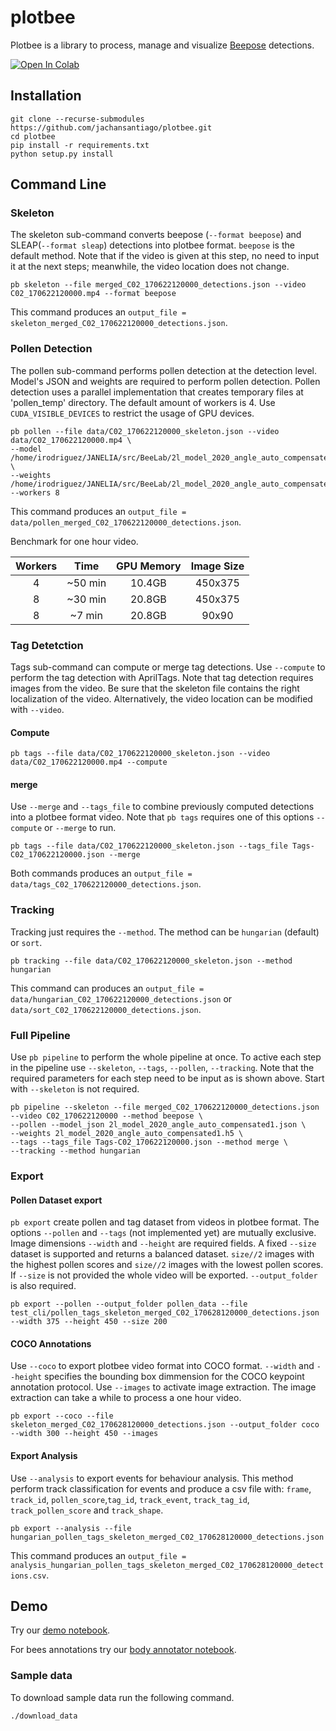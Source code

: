 # plotbee
Plotbee is a library to process, manage and visualize [Beepose](https://github.com/jachansantiago/beepose) detections.

[![Open In Colab](https://colab.research.google.com/assets/colab-badge.svg)](https://colab.research.google.com/drive/1lcppKrnbxGmJelXcuitNfclOW8_JdvEe?usp=sharing)

## Installation

```
git clone --recurse-submodules https://github.com/jachansantiago/plotbee.git
cd plotbee
pip install -r requirements.txt
python setup.py install
```

## Command Line

### Skeleton
The skeleton sub-command converts beepose (`--format beepose`) and SLEAP(`--format sleap`) detections into plotbee format. `beepose` is the default method. Note that if the video is given at this step, no need to input it at the next steps; meanwhile, the video location does not change.

```
pb skeleton --file merged_C02_170622120000_detections.json --video C02_170622120000.mp4 --format beepose
```
  This command produces an `output_file = skeleton_merged_C02_170622120000_detections.json`.

### Pollen Detection
The pollen sub-command performs pollen detection at the detection level. Model's JSON and weights are required to perform pollen detection. Pollen detection uses a parallel implementation that creates temporary files at 'pollen_temp' directory. The default amount of workers is 4. Use `CUDA_VISIBLE_DEVICES` to restrict the usage of GPU devices.

```
pb pollen --file data/C02_170622120000_skeleton.json --video data/C02_170622120000.mp4 \
--model /home/irodriguez/JANELIA/src/BeeLab/2l_model_2020_angle_auto_compensated1.json \
--weights /home/irodriguez/JANELIA/src/BeeLab/2l_model_2020_angle_auto_compensated1.h5 --workers 8
```
This command produces an `output_file = data/pollen_merged_C02_170622120000_detections.json`.

Benchmark for one hour video.

|   Workers     | Time          |  GPU Memory  |  Image Size  |
| :-----------: | :-----------: | :----------: | :----------: |
|       4       |    ~50 min    |     10.4GB   |    450x375   |
|       8       |    ~30 min    |     20.8GB   |    450x375   |
|       8       |    ~7 min     |     20.8GB   |    90x90     |

### Tag Detetction

Tags sub-command can compute or merge tag detections. Use `--compute` to perform the tag detection with AprilTags. Note that tag detection requires images from the video. Be sure that the skeleton file contains the right localization of the video. Alternatively, the video location can be modified with `--video`.
#### Compute
```
pb tags --file data/C02_170622120000_skeleton.json --video data/C02_170622120000.mp4 --compute
```

#### merge
Use `--merge` and `--tags_file` to combine previously computed detections into a plotbee format video. Note that `pb tags` requires one of this options `--compute` or `--merge` to run. 
```
pb tags --file data/C02_170622120000_skeleton.json --tags_file Tags-C02_170622120000.json --merge
```
Both commands produces an `output_file = data/tags_C02_170622120000_detections.json`.

### Tracking
Tracking just requires the `--method`. The method can be `hungarian` (default) or `sort`.
```
pb tracking --file data/C02_170622120000_skeleton.json --method hungarian
```
This command can produces an `output_file = data/hungarian_C02_170622120000_detections.json` or `data/sort_C02_170622120000_detections.json`.

### Full Pipeline
Use `pb pipeline` to perform the whole pipeline at once. To active each step in the pipeline use `--skeleton`, `--tags`, `--pollen`, `--tracking`. Note that the required parameters for each step need to be input as is shown above. Start with `--skeleton` is not required. 
```
pb pipeline --skeleton --file merged_C02_170622120000_detections.json --video C02_170622120000 --method beepose \
--pollen --model_json 2l_model_2020_angle_auto_compensated1.json \
--weights 2l_model_2020_angle_auto_compensated1.h5 \
--tags --tags_file Tags-C02_170622120000.json --method merge \
--tracking --method hungarian
```
### Export

#### Pollen Dataset export

`pb export` create pollen and tag dataset from videos in plotbee format. The options `--pollen` and `--tags` (not implemented yet) are mutually exclusive. Image dimensions `--width` and `--height` are required fields. A fixed `--size` dataset is supported and returns a balanced dataset. `size//2` images with the highest pollen scores and `size//2` images with the lowest pollen scores. If `--size` is not provided the whole video will be exported. `--output_folder` is also required.
```
pb export --pollen --output_folder pollen_data --file test_cli/pollen_tags_skeleton_merged_C02_170628120000_detections.json --width 375 --height 450 --size 200
```

#### COCO Annotations

Use `--coco` to export plotbee video format into COCO format. `--width` and `--height` specifies the bounding box dimmension for the COCO keypoint annotation protocol. Use `--images` to activate image extraction. The image extraction can take a while to process a one hour video. 
```
pb export --coco --file skeleton_merged_C02_170628120000_detections.json --output_folder coco --width 300 --height 450 --images
```

#### Export Analysis
Use `--analysis` to export events for behaviour analysis. This method perform track classification for events and produce a csv file with:
`frame`, `track_id`, `pollen_score`,`tag_id`, `track_event`, `track_tag_id`, `track_pollen_score` and `track_shape`.

```
pb export --analysis --file  hungarian_pollen_tags_skeleton_merged_C02_170628120000_detections.json
```
 
This command produces an `output_file = analysis_hungarian_pollen_tags_skeleton_merged_C02_170628120000_detections.csv`.


## Demo

Try our [demo notebook](https://colab.research.google.com/drive/1lcppKrnbxGmJelXcuitNfclOW8_JdvEe?usp=sharing).

For bees annotations try our [body annotator notebook](https://colab.research.google.com/drive/1hOMPSU5XCVi8Sja-gF9CBwomgmmeysbE?usp=sharing).

### Sample data
To download sample data run the following command.
```
./download_data
```


